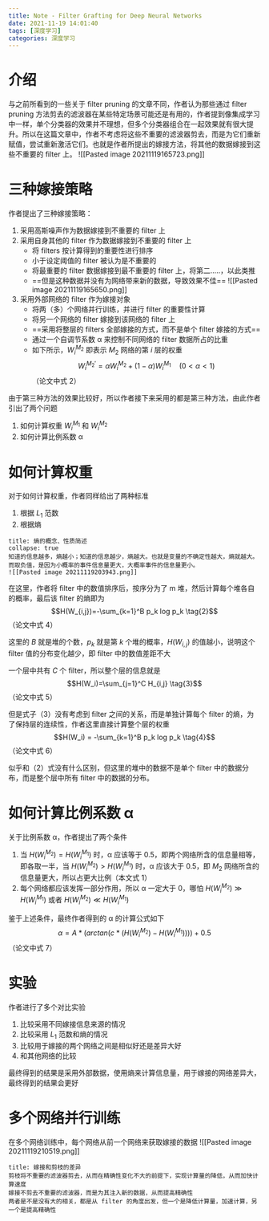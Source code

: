 ```yaml
---
title: Note - Filter Grafting for Deep Neural Networks
date: 2021-11-19 14:01:40
tags: [深度学习]
categories: 深度学习
---
```


# 介绍

与之前所看到的一些关于 filter pruning 的文章不同，作者认为那些通过 filter pruning 方法剪去的滤波器在某些特定场景可能还是有用的，作者提到像集成学习中一样，单个分类器的效果并不理想，但多个分类器组合在一起效果就有很大提升。所以在这篇文章中，作者不考虑将这些不重要的滤波器剪去，而是为它们重新赋值，尝试重新激活它们。也就是作者所提出的嫁接方法，将其他的数据嫁接到这些不重要的 filter 上。
![[Pasted image 20211119165723.png]]

# 三种嫁接策略
作者提出了三种嫁接策略：
1. 采用高斯噪声作为数据嫁接到不重要的 filter 上
2. 采用自身其他的 filter 作为数据嫁接到不重要的 filter 上
	- 将 filters 按计算得到的重要性进行排序
	- 小于设定阈值的 filter 被认为是不重要的
	- 将最重要的 filter 数据嫁接到最不重要的 filter 上，将第二.....，以此类推
	- ==但是这种数据并没有为网络带来新的数据，导致效果不佳==
	![[Pasted image 20211119165650.png]]
3. 采用外部网络的 filter 作为嫁接对象
	- 将两（多）个网络并行训练，并进行 filter 的重要性计算
	- 将另一个网络的 filter 嫁接到该网络的 filter 上
	- ==采用将整层的 filters 全部嫁接的方式，而不是单个 filter 嫁接的方式==
	- 通过一个自调节系数 α 来控制不同网络的 filter 数据所占的比重
	- 如下所示，$W_i^{M_2}$ 即表示 $M_2$ 网络的第 $i$ 层的权重
	$$W_i^{M_2'}=\alpha W_i^{M_2}+(1-\alpha)W_i^{M_1} \quad (0<\alpha<1) \tag{1}$$
	（论文中式 2）
	

由于第三种方法的效果比较好，所以作者接下来采用的都是第三种方法，由此作者引出了两个问题
1. 如何计算权重 $W_i^{M_1}$ 和 $W_i^{M_2}$
2. 如何计算比例系数 α

# 如何计算权重
对于如何计算权重，作者同样给出了两种标准
1. 根据 $L_1$ 范数
2. 根据熵
```ad-tip
title: 熵的概念、性质简述
collapse: true
知道的信息越多，熵越小；知道的信息越少，熵越大。也就是变量的不确定性越大，熵就越大。而取负值，是因为小概率的事件信息量更大，大概率事件的信息量更小。
![[Pasted image 20211119203943.png]]
```

在这里，作者将 filter 中的数值排序后，按序分为了 m 堆，然后计算每个堆各自的概率，最后该 filter 的熵即为 
$$H(W_{i,j})=-\sum_{k=1}^B p_k log p_k \tag{2}$$
（论文中式 4）

这里的 $B$ 就是堆的个数，$p_k$ 就是第 $k$ 个堆的概率，$H(W_{i,j})$ 的值越小，说明这个 filter 值的分布变化越少，即 filter 中的数值差距不大

一个层中共有 $C$ 个 filter，所以整个层的信息就是 $$H(W_i)=\sum_{j=1}^C H_{i,j} \tag{3}$$
（论文中式 5）

但是式子（3）没有考虑到 filter 之间的关系，而是单独计算每个 filter 的熵，为了保持层的连续性，作者这里直接计算整个层的权重
$$H(W_i) = -\sum_{k=1}^B p_k log p_k \tag{4}$$
（论文中式 6）

似乎和（2）式没有什么区别，但这里的堆中的数据不是单个 filter 中的数据分布，而是整个层中所有 filter 中的数据的分布。

# 如何计算比例系数 α
关于比例系数 α，作者提出了两个条件
1. 当 $H(W_i^{M_2})=H(W_i^{M_1})$ 时，α 应该等于 0.5，即两个网络所含的信息量相等，即各取一半，当 $H(W_i^{M_2})>H(W_i^{M_1})$ 时，α 应该大于 0.5，即 $M_2$ 网络所含的信息量更大，所以占更大比例（本文式 1）
2. 每个网络都应该发挥一部分作用，所以 α 一定大于 0，哪怕 $H(W_i^{M_2})\gg H(W_i^{M_1})$ 或者 $H(W_i^{M_2}) \ll H(W_i^{M_1})$

鉴于上述条件，最终作者得到的 α 的计算公式如下
$$\alpha = A * (arctan(c*(H(W_i^{M_2})-H(W_i^{M_1}))))+0.5 \tag{5}$$
（论文中式 7）

# 实验
作者进行了多个对比实验
1. 比较采用不同嫁接信息来源的情况
2. 比较采用 $L_1$ 范数和熵的情况
3. 比较用于嫁接的两个网络之间是相似好还是差异大好
4. 和其他网络的比较

最终得到的结果是采用外部数据，使用熵来计算信息量，用于嫁接的网络差异大，最终得到的结果会更好

# 多个网络并行训练
在多个网络训练中，每个网络从前一个网络来获取嫁接的数据
![[Pasted image 20211119210519.png]]

```ad-question
title: 嫁接和剪枝的差异
剪枝将不重要的滤波器剪去，从而在精确性变化不大的前提下，实现计算量的降低，从而加快计算速度
嫁接不剪去不重要的滤波器，而是为其注入新的数据，从而提高精确性
两者是不是没有大的相关，都是从 filter 的角度出发，但一个是降低计算量，加速计算，另一个是提高精确性
```

